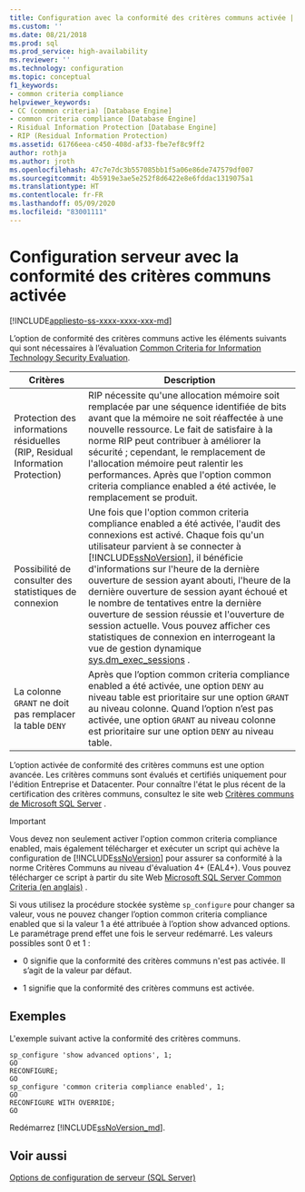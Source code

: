```yaml
---
title: Configuration avec la conformité des critères communs activée | Microsoft Docs
ms.custom: ''
ms.date: 08/21/2018
ms.prod: sql
ms.prod_service: high-availability
ms.reviewer: ''
ms.technology: configuration
ms.topic: conceptual
f1_keywords:
- common criteria compliance
helpviewer_keywords:
- CC (common criteria) [Database Engine]
- common criteria compliance [Database Engine]
- Risidual Information Protection [Database Engine]
- RIP (Residual Information Protection)
ms.assetid: 61766eea-c450-408d-af33-fbe7ef8c9ff2
author: rothja
ms.author: jroth
ms.openlocfilehash: 47c7e7dc3b557085bb1f5a06e86de747579df007
ms.sourcegitcommit: 4b5919e3ae5e252f8d6422e8e6fddac1319075a1
ms.translationtype: HT
ms.contentlocale: fr-FR
ms.lasthandoff: 05/09/2020
ms.locfileid: "83001111"
---
```

# <a name="common-criteria-compliance-enabled-server-configuration"></a>Configuration serveur avec la conformité des critères communs activée
[!INCLUDE[appliesto-ss-xxxx-xxxx-xxx-md](../../includes/appliesto-ss-xxxx-xxxx-xxx-md.md)]

L’option de conformité des critères communs active les éléments suivants qui sont nécessaires à l’évaluation [Common Criteria for Information Technology Security Evaluation](https://www.commoncriteriaportal.org/).  
  
|Critères|Description|  
|--------------|-----------------|  
|Protection des informations résiduelles (RIP, Residual Information Protection)|RIP nécessite qu'une allocation mémoire soit remplacée par une séquence identifiée de bits avant que la mémoire ne soit réaffectée à une nouvelle ressource. Le fait de satisfaire à la norme RIP peut contribuer à améliorer la sécurité ; cependant, le remplacement de l'allocation mémoire peut ralentir les performances. Après que l'option common criteria compliance enabled a été activée, le remplacement se produit.|  
|Possibilité de consulter des statistiques de connexion|Une fois que l'option common criteria compliance enabled a été activée, l'audit des connexions est activé. Chaque fois qu'un utilisateur parvient à se connecter à [!INCLUDE[ssNoVersion](../../includes/ssnoversion-md.md)], il bénéficie d'informations sur l'heure de la dernière ouverture de session ayant abouti, l'heure de la dernière ouverture de session ayant échoué et le nombre de tentatives entre la dernière ouverture de session réussie et l'ouverture de session actuelle. Vous pouvez afficher ces statistiques de connexion en interrogeant la vue de gestion dynamique [sys.dm_exec_sessions](../../relational-databases/system-dynamic-management-views/sys-dm-exec-sessions-transact-sql.md) .|  
|La colonne `GRANT` ne doit pas remplacer la table `DENY`|Après que l’option common criteria compliance enabled a été activée, une option `DENY` au niveau table est prioritaire sur une option `GRANT` au niveau colonne. Quand l’option n’est pas activée, une option `GRANT` au niveau colonne est prioritaire sur une option `DENY` au niveau table.|  
  
 L’option activée de conformité des critères communs est une option avancée. Les critères communs sont évalués et certifiés uniquement pour l'édition Entreprise et Datacenter. Pour connaître l'état le plus récent de la certification des critères communs, consultez le site web [Critères communs de Microsoft SQL Server](https://go.microsoft.com/fwlink/?LinkId=616319) .  
  
> [!IMPORTANT]  
>  Vous devez non seulement activer l'option common criteria compliance enabled, mais également télécharger et exécuter un script qui achève la configuration de [!INCLUDE[ssNoVersion](../../includes/ssnoversion-md.md)] pour assurer sa conformité à la norme Critères Communs au niveau d'évaluation 4+ (EAL4+). Vous pouvez télécharger ce script à partir du site Web [Microsoft SQL Server Common Criteria (en anglais)](https://go.microsoft.com/fwlink/?LinkId=616319) .  
  
 Si vous utilisez la procédure stockée système `sp_configure` pour changer sa valeur, vous ne pouvez changer l’option common criteria compliance enabled que si la valeur 1 a été attribuée à l’option show advanced options. Le paramétrage prend effet une fois le serveur redémarré. Les valeurs possibles sont 0 et 1 :  
  
-   0 signifie que la conformité des critères communs n'est pas activée. Il s’agit de la valeur par défaut.  
  
-   1 signifie que la conformité des critères communs est activée.  
  
## <a name="examples"></a>Exemples  
 L'exemple suivant active la conformité des critères communs.  
  
```  
sp_configure 'show advanced options', 1;  
GO  
RECONFIGURE;  
GO  
sp_configure 'common criteria compliance enabled', 1;  
GO  
RECONFIGURE WITH OVERRIDE; 
GO  
```  

Redémarrez [!INCLUDE[ssNoVersion_md](../../includes/ssnoversion-md.md)].
  
## <a name="see-also"></a>Voir aussi  
 [Options de configuration de serveur &#40;SQL Server&#41;](../../database-engine/configure-windows/server-configuration-options-sql-server.md)
